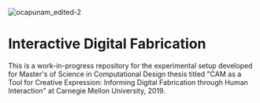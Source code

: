![ocapunam_edited-2](https://user-images.githubusercontent.com/17331848/56868874-472bba80-69c6-11e9-8301-572c06fbc926.jpg)

# Interactive Digital Fabrication

This is a work-in-progress repository for the experimental setup developed for Master's of Science in Computational Design thesis titled "CAM as a Tool for Creative Expression: Informing Digital Fabrication through Human Interaction" at Carnegie Mellon University, 2019.

